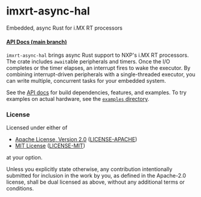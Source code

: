 # imxrt-async-hal

Embedded, async Rust for i.MX RT processors

#### [API Docs (main branch)][main-api-docs]

[main-api-docs]: https://imxrt-rs.github.io/imxrt-async-hal/

`imxrt-async-hal` brings async Rust support to NXP's i.MX RT processors.
The crate includes `await`able peripherals and timers. Once the I/O completes
or the timer elapses, an interrupt fires to wake the executor. By combining
interrupt-driven peripherals with a single-threaded executor, you can write
multiple, concurrent tasks for your embedded system.

See the [API docs][main-api-docs] for build dependencies, features, and
examples. To try examples on actual hardware, see the
[`examples` directory](./examples).

### License

Licensed under either of

- [Apache License, Version 2.0](http://www.apache.org/licenses/LICENSE-2.0) ([LICENSE-APACHE](./LICENSE-APACHE))
- [MIT License](http://opensource.org/licenses/MIT) ([LICENSE-MIT](./LICENSE-MIT))

at your option.

Unless you explicitly state otherwise, any contribution intentionally submitted
for inclusion in the work by you, as defined in the Apache-2.0 license, shall be
dual licensed as above, without any additional terms or conditions.
